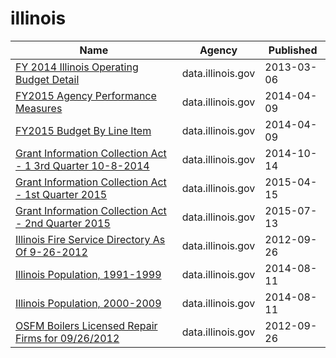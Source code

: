 # illinois

Name | Agency | Published
---- | ---- | ---------
[FY 2014 Illinois Operating Budget Detail](../datasets/9bi9-62dv.md) | data.illinois.gov | 2013-03-06
[FY2015 Agency Performance Measures](../datasets/paxx-4u36.md) | data.illinois.gov | 2014-04-09
[FY2015 Budget By Line Item](../datasets/atbf-3t6d.md) | data.illinois.gov | 2014-04-09
[Grant Information Collection Act - 1 3rd Quarter 10-8-2014](../datasets/wxdj-p68s.md) | data.illinois.gov | 2014-10-14
[Grant Information Collection Act - 1st Quarter 2015](../datasets/rxtg-dp75.md) | data.illinois.gov | 2015-04-15
[Grant Information Collection Act - 2nd Quarter 2015](../datasets/8gc6-dfne.md) | data.illinois.gov | 2015-07-13
[Illinois Fire Service Directory As Of 9-26-2012](../datasets/6q7j-pmr6.md) | data.illinois.gov | 2012-09-26
[Illinois Population, 1991-1999](../datasets/8zr5-fyn8.md) | data.illinois.gov | 2014-08-11
[Illinois Population, 2000-2009](../datasets/qcyd-8efc.md) | data.illinois.gov | 2014-08-11
[OSFM Boilers Licensed Repair Firms for 09/26/2012](../datasets/if67-bq48.md) | data.illinois.gov | 2012-09-26

